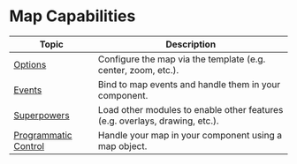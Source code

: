 # Map Capabilities

| Topic | Description |
|-|-|
|[Options](../Map/Options.md)| Configure the map via the template (e.g. center, zoom, etc.). |
|[Events](../Map/Events.md)| Bind to map events and handle them in your component. |
|[Superpowers](../Map/Superpowers.md)| Load other modules to enable other features (e.g. overlays, drawing, etc.). |
|[Programmatic Control](../Programmatic-Control.md)| Handle your map in your component using a map object. |
